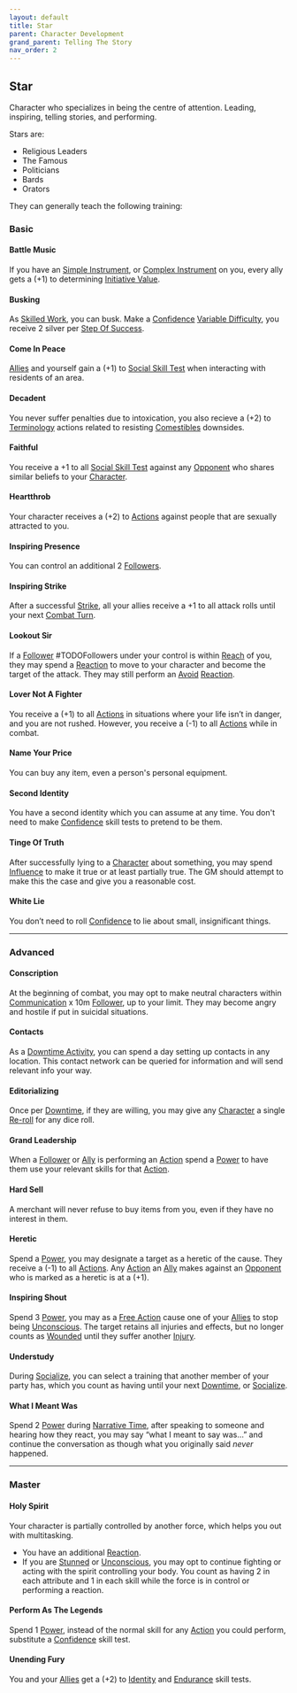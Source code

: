 ```yaml
---
layout: default
title: Star
parent: Character Development
grand_parent: Telling The Story
nav_order: 2
---
```

## Star
Character who specializes in being the centre of attention. Leading, inspiring, telling stories, and performing.

Stars are:
* Religious Leaders
* The Famous
* Politicians
* Bards
* Orators

They can generally teach the following training:

### Basic

#### Battle Music
If you have an [Simple Instrument](Example-Gear#Simple%20Instrument), or [Complex Instrument](Example-Gear#Complex%20Instrument) on you, every ally gets a (+1) to determining [Initiative Value](Combat#Initiative%20Value).

#### Busking
As [Skilled Work](Activities#Skilled%20Work), you can busk. Make a [Confidence](Communication#Confidence) [Variable Difficulty](Skills#Variable%20Difficulty), you receive 2 silver per [Step Of Success](Skills#Step%20Of%20Success).

#### Come In Peace
[Allies](Terminology#Ally) and yourself gain a (+1) to [Social Skill Test](Terminology#Social%20Action) when interacting with residents of an area.

#### Decadent
You never suffer penalties due to intoxication, you also recieve a (+2) to [Terminology](Terminology) actions related to resisting [Comestibles](Comestibles) downsides.

#### Faithful
You receive a +1 to all [Social Skill Test](Terminology#Social%20Action) against any [Opponent](Terminology#Opponent) who shares similar beliefs to your [Character](Terminology#Character).

#### Heartthrob
Your character receives a (+2) to [Actions](Terminology#Action) against people that are sexually attracted to you.

#### Inspiring Presence
You can control an additional 2 [Followers](Terminology#Follower).

#### Inspiring Strike
After a successful [Strike](Strength#Strike), all your allies receive a +1 to all attack rolls until your next [Combat Turn](Terminology#Combat%20Turn).

#### Lookout Sir
If a [Follower](Terminology#Follower) #TODOFollowers under your control is within [Reach](Movement#Reach) of you, they may spend a [Reaction](Terminology#Reaction) to move to your character and become the target of the attack. They may still perform an [Avoid](Reacting-To-Attacks#Avoid) [Reaction](Terminology#Reaction).

#### Lover Not A Fighter
You receive a (+1) to all [Actions](Terminology#Action) in situations where your life isn’t in danger, and you are not rushed. However, you receive a (-1) to all [Actions](Terminology#Action) while in combat.

#### Name Your Price
You can buy any item, even a person's personal equipment.

#### Second Identity
You have a second identity which you can assume at any time. You don't need to make [Confidence](Communication#Confidence) skill tests to pretend to be them.

#### Tinge Of Truth
After successfully lying to a [Character](Terminology#Character) about something, you may spend [Influence](Stats#Influence) to make it true or at least partially true. The GM should attempt to make this the case and give you a reasonable cost.

#### White Lie
You don’t need to roll [Confidence](Communication#Confidence) to lie about small, insignificant things.


---

### Advanced

#### Conscription
At the beginning of combat, you may opt to make neutral characters within [Communication](Communication) x 10m [Follower](Terminology#Follower), up to your limit. They may become angry and hostile if put in suicidal situations.

#### Contacts
As a [Downtime Activity](Activities#Downtime%20Activity), you can spend a day setting up contacts in any location. This contact network can be queried for information and will send relevant info your way.

#### Editorializing
Once per [Downtime](Telling-The-Story#Downtime), if they are willing, you may give any [Character](Terminology#Character) a single [Re-roll](Terminology#Re-roll) for any dice roll.

#### Grand Leadership
When a [Follower](Terminology#Follower) or [Ally](Terminology#Ally) is performing an [Action](Terminology#Action) spend a [Power](Stats#Power) to have them use your relevant skills for that [Action](Terminology#Action).

#### Hard Sell
A merchant will never refuse to buy items from you, even if they have no interest in them.
#### Heretic
Spend a [Power](Stats#Power), you may designate a target as a heretic of the cause. They receive a (-1) to all [Actions](Terminology#Action). Any [Action](Terminology#Action) an [Ally](Terminology#Ally) makes against an [Opponent](Terminology#Opponent) who is marked as a heretic is at a (+1).

#### Inspiring Shout
Spend 3 [Power](Stats#Power), you may as a [Free Action](Terminology#Free%20Action) cause one of your [Allies](Terminology#Ally) to stop being [Unconscious](Effects#Unconscious). The target retains all injuries and effects, but no longer counts as [Wounded](Injury#Wounded) until they suffer another [Injury](Injury).

#### Understudy
During [Socialize](Activities#Socialize), you can select a training that another member of your party has, which you count as having until your next [Downtime](Telling-The-Story#Downtime), or [Socialize](Activities#Socialize).

#### What I Meant Was
Spend 2 [Power](Stats#Power) during [Narrative Time](Telling-The-Story#Narrative%20Time), after speaking to someone and hearing how they react, you may say “what I meant to say was…” and continue the conversation as though what you originally said *never* happened.






---

### Master

#### Holy Spirit
Your character is partially controlled by another force, which helps you out with multitasking. 
* You have an additional [Reaction](Terminology#Reaction). 
* If you are [Stunned](Effects#Stunned) or [Unconscious](Effects#Unconscious), you may opt to continue fighting or acting with the spirit controlling your body. 
You count as having 2 in each attribute and 1 in each skill while the force is in control or performing a reaction.

#### Perform As The Legends
Spend 1 [Power](Stats#Power), instead of the normal skill for any [Action](Terminology#Action) you could perform, substitute a [Confidence](Communication#Confidence) skill test.
#### Unending Fury
You and your [Allies](Terminology#Ally) get a (+2) to [Identity](Spirit#Identity) and [Endurance](Strength#Endurance) skill tests.

